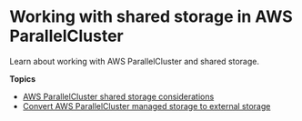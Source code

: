 # Working with shared storage in AWS ParallelCluster<a name="shared-storage-considerations-v3"></a>

Learn about working with AWS ParallelCluster and shared storage\.

**Topics**
+ [AWS ParallelCluster shared storage considerations](shared-storage-working-considerations-v3.md)
+ [Convert AWS ParallelCluster managed storage to external storage](shared-storage-conversion-v3.md)